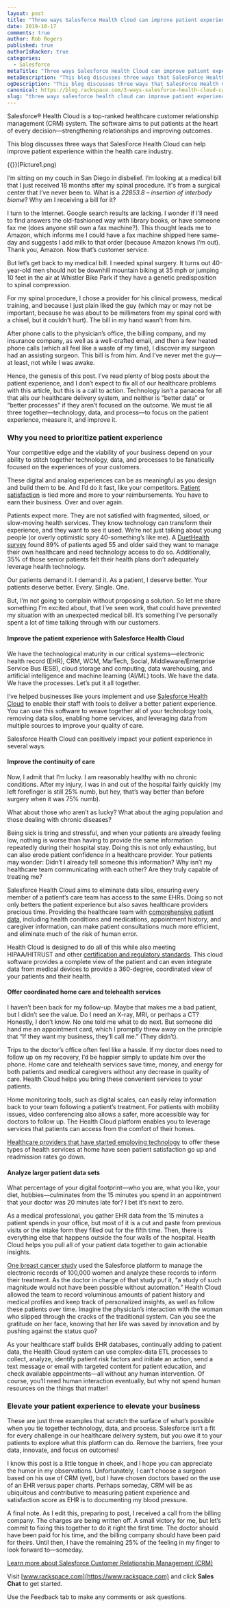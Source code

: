 ```yaml
---
layout: post
title: "Three ways Salesforce Health Cloud can improve patient experience"
date: 2019-10-17
comments: true
author: Rob Rogers
published: true
authorIsRacker: true
categories:
  - Salesforce
metaTitle: "Three ways Salesforce Health Cloud can improve patient experience"
metaDescription: "This blog discusses three ways that SalesForce Health Cloud can help improve patient experience within the health care industry."
ogDescription: "This blog discusses three ways that SalesForce Health Cloud can help improve patient experience within the health care industry."
canonical: https://blog.rackspace.com/3-ways-salesforce-health-cloud-can-improve-patient-experience/
slug: "three ways salesforce health cloud can improve patient experience" 
---
```


Salesforce&reg; Health Cloud is a top-ranked healthcare customer relationship
management (CRM) system. The software aims to put patients at the heart of
every decision&mdash;strengthening relationships and improving outcomes.

This blog discusses three ways that SalesForce Health Cloud can help
improve patient experience within the health care industry.

<!--more-->
{{<image src="" title="" alt="">}}(Picture1.png)

I’m sitting on my couch in San Diego in disbelief. I’m looking at a medical bill
that I just received 18 months after my spinal procedure. It's from a surgical
center that I’ve never been to. What is a *22853.8 – insertion of interbody biome*?
Why am I receiving a bill for it?

I turn to the Internet. Google search results are lacking. I wonder if I’ll need
to find answers the old-fashioned way with library books, or have someone fax me
(does anyone still own a fax machine?). This thought leads me to Amazon, which
informs me I could have a fax machine shipped here same-day and suggests I add
milk to that order (because Amazon knows I’m out). Thank you, Amazon. Now that’s
customer service.

But let’s get back to my medical bill. I needed spinal surgery. It turns out
40-year-old men should not be downhill mountain biking at 35 mph or jumping 10
feet in the air at Whistler Bike Park if they have a genetic predisposition to
spinal compression.

For my spinal procedure, I chose a provider for his clinical prowess, medical
training, and because I just plain liked the guy (which may or may not be
important, because he was about to be millimeters from my spinal cord with a
chisel, but it couldn’t hurt). The bill in my hand wasn’t from him.

After phone calls to the physician’s office, the billing company, and my
insurance company, as well as a well-crafted email, and then a few heated phone
calls (which all feel like a waste of my time), I discover my surgeon had an
assisting surgeon. This bill is from him. And I’ve never met the guy&mdash;at
least, not while I was awake.

Hence, the genesis of this post. I’ve read plenty of blog posts about the patient
experience, and I don’t expect to fix all of our healthcare problems with this
article, but this is a call to action. Technology isn’t a panacea for all that
ails our healthcare delivery system, and neither is “better data” or “better
processes” if they aren’t focused on the outcome. We must tie all three
together&mdash;technology, data, and process&mdash;to focus on the patient
experience, measure it, and improve it.

### Why you need to prioritize patient experience

Your competitive edge and the viability of your business depend on your ability
to stitch together technology, data, and processes to be fanatically focused on
the experiences of your customers.

These digital and analog experiences can be as meaningful as you design and
build them to be. And I’d do it fast, like your competitors.
[Patient satisfaction](https://www.accessefm.com/blog/how-does-patient-satisfaction-impact-reimbursement)
is tied more and more to your reimbursements. You have to earn their business.
Over and over again.

Patients expect more. They are not satisfied with fragmented, siloed, or
slow-moving health services. They know technology can transform their experience,
and they want to see it used. We’re not just talking about young people (or overly
optimistic spry 40-something’s like me). A
[DuetHealth survey](https://www.duethealth.com/patient-engagement-stats-that-keep-hospital-ceos-up-at-night/)
found 89% of patients aged 55 and older said they want to manage their own
healthcare and need technology access to do so. Additionally, 35% of those senior
patients felt their health plans don’t adequately leverage health technology.

Our patients demand it. I demand it. As a patient, I deserve better. Your
patients deserve better. Every. Single. One.

But, I’m not going to complain without proposing a solution. So let me share
something I’m excited about, that I’ve seen work, that could have prevented my
situation with an unexpected medical bill. It’s something I’ve personally spent
a lot of time talking through with our customers.

#### Improve the patient experience with Salesforce Health Cloud

We have the technological maturity in our critical systems&mdash;electronic
health record (EHR), CRM, WCM, MarTech, Social, Middleware/Enterprise Service
Bus (ESB), cloud storage and computing, data warehousing, and artificial
intelligence and machine learning (AI/ML) tools. We have the data. We have the
processes. Let’s put it all together.

I’ve helped businesses like yours implement and use
[Salesforce Health Cloud](https://www.salesforce.com/solutions/industries/healthcare/health-cloud/)
to enable their staff with tools to deliver a better patient experience. You
can use this software to weave together all of your technology tools, removing
data silos, enabling home services, and leveraging data from multiple sources
to improve your quality of care.

Salesforce Health Cloud can positively impact your patient experience in several
ways.

#### Improve the continuity of care

Now, I admit that I’m lucky. I am reasonably healthy with no chronic conditions.
After my injury, I was in and out of the hospital fairly quickly (my left
forefinger is still 25% numb, but hey, that’s way better than before surgery
when it was 75% numb).

What about those who aren’t as lucky? What about the aging population and those
dealing with chronic diseases?

Being sick is tiring and stressful, and when your patients are already feeling
low, nothing is worse than having to provide the same information repeatedly
during their hospital stay. Doing this is not only exhausting, but can also
erode patient confidence in a healthcare provider. Your patients may wonder:
Didn’t I already tell someone this information? Why isn’t my healthcare team
communicating with each other? Are they truly capable of treating me?

Salesforce Health Cloud aims to eliminate data silos, ensuring every member of
a patient’s care team has access to the same EHRs. Doing so not only betters the
patient experience but also saves healthcare providers precious time. Providing
the healthcare team with
[comprehensive patient data](https://relationedge.com/6-best-practices-for-managing-and-cleaning-your-salesforce-data/),
including health conditions and medications, appointment history, and caregiver
information, can make patient consultations much more efficient, and eliminate
much of the risk of human error.

Health Cloud is designed to do all of this while also meeting HIPAA/HITRUST and
other [certification and regulatory standards](https://compliance.salesforce.com/en/services/health-cloud).
This cloud software provides a complete view of the patient and can even integrate
data from medical devices to provide a 360-degree, coordinated view of your
patients and their health.

#### Offer coordinated home care and telehealth services

I haven’t been back for my follow-up. Maybe that makes me a bad patient, but I
didn’t see the value. Do I need an X-ray, MRI, or perhaps a CT? Honestly, I don’t
know. No one told me what to do next. But someone did hand me an appointment card,
which I promptly threw away on the principle that “If they want my business,
they’ll call me.” (They didn’t).

Trips to the doctor’s office often feel like a hassle. If my doctor does need
to follow up on my recovery, I’d be happier simply to update him over the phone.
Home care and telehealth services save time, money, and energy for both patients
and medical caregivers without any decrease in quality of care. Health Cloud
helps you bring these convenient services to your patients.

Home monitoring tools, such as digital scales, can easily relay information back
to your team following a patient’s treatment. For patients with mobility issues,
video conferencing also allows a safer, more accessible way for doctors to follow
up. The Health Cloud platform enables you to leverage services that patients can
access from the comfort of their homes.

[Healthcare providers that have started employing technology](https://www.salesforce.com/form/industries/age-of-the-patient-ebook/)
to offer these types of health services at home have seen patient satisfaction
go up and readmission rates go down.

#### Analyze larger patient data sets

What percentage of your digital footprint&mdash;who you are, what you like, your
diet, hobbies&mdash;culminates from the 15 minutes you spend in an appointment
that your doctor was 20 minutes late for? I bet it’s next to zero.

As a medical professional, you gather EHR data from the 15 minutes a patient
spends in your office, but most of it is a cut and paste from previous visits
or the intake form they filled out for the fifth time. Then, there is everything
else that happens outside the four walls of the hospital. Health Cloud helps you
pull all of your patient data together to gain actionable insights.

[One breast cancer study](https://www.salesforce.com/customer-success-stories/uc-health/)
used the Salesforce platform to manage the electronic records of 100,000 women
and analyze these records to inform their treatment. As the doctor in charge of
that study put it, “a study of such magnitude would not have been possible
without automation.” Health Cloud allowed the team to record voluminous amounts
of patient history and medical profiles and keep track of personalized insights,
as well as follow these patients over time. Imagine the physician’s interaction
with the woman who slipped through the cracks of the traditional system. Can you
see the gratitude on her face, knowing that her life was saved by innovation and
by pushing against the status quo?

As your healthcare staff builds EHR databases, continually adding to patient data,
the Health Cloud system can use complex-data ETL processes to collect, analyze,
identify patient risk factors and initiate an action, send a text message or
email with targeted content for patient education, and check available
appointments&mdash;all without any human intervention. Of course, you’ll need
human interaction eventually, but why not spend human resources on the things
that matter!

### Elevate your patient experience to elevate your business

These are just three examples that scratch the surface of what’s possible when
you tie together technology, data, and process. Salesforce isn’t a fit for every
challenge in our healthcare delivery system, but you owe it to your patients to
explore what this platform can do. Remove the barriers, free your data, innovate,
and focus on outcomes!

I know this post is a little tongue in cheek, and I hope you can appreciate the
humor in my observations. Unfortunately, I can’t choose a surgeon based on his
use of CRM (yet), but I have chosen doctors based on the use of an EHR versus
paper charts. Perhaps someday, CRM will be as ubiquitous and contributive to
measuring patient experience and satisfaction score as EHR is to documenting my
blood pressure.

A final note. As I edit this, preparing to post, I received a call from the
billing company. The charges are being written off. A small victory for me, but
let’s commit to fixing this together to do it right the first time. The doctor
should have been paid for his time, and the billing company should have been paid
for theirs. Until then, I have the remaining 25% of the feeling in my finger to
look forward to&mdash;someday.

<a class="cta purple" id="cta" href="https://www.rackspace.com/salesforce">Learn more about Salesforce Customer Relationship Management (CRM)</a>

Visit [www.rackspace.com](https://www.rackspace.com) and click **Sales Chat**
to get started.

Use the Feedback tab to make any comments or ask questions.


